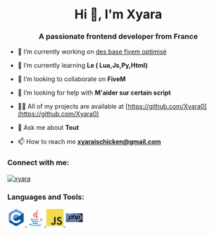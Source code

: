 <h1 align="center">Hi 👋, I'm Xyara</h1>
<h3 align="center">A passionate frontend developer from France</h3>

- 🔭 I’m currently working on [des base fivem optimisé](https://github.com/Xyara0/XyaraBase-V2)

- 🌱 I’m currently learning **Le ( Lua,Js,Py,Html)**

- 👯 I’m looking to collaborate on **FiveM**

- 🤝 I’m looking for help with **M'aider sur certain script**

- 👨‍💻 All of my projects are available at [https://github.com/Xyara0](https://github.com/Xyara0)

- 💬 Ask me about **Tout**

- 📫 How to reach me **xyaraischicken@gmail.com**

<h3 align="left">Connect with me:</h3>
<p align="left">
<a href="https://dev.to/xyara" target="blank"><img align="center" src="https://raw.githubusercontent.com/rahuldkjain/github-profile-readme-generator/master/src/images/icons/Social/devto.svg" alt="xyara" height="30" width="40" /></a>
</p>

<h3 align="left">Languages and Tools:</h3>
<p align="left"> <a href="https://www.cprogramming.com/" target="_blank" rel="noreferrer"> <img src="https://raw.githubusercontent.com/devicons/devicon/master/icons/c/c-original.svg" alt="c" width="40" height="40"/> </a> <a href="https://www.java.com" target="_blank" rel="noreferrer"> <img src="https://raw.githubusercontent.com/devicons/devicon/master/icons/java/java-original.svg" alt="java" width="40" height="40"/> </a> <a href="https://developer.mozilla.org/en-US/docs/Web/JavaScript" target="_blank" rel="noreferrer"> <img src="https://raw.githubusercontent.com/devicons/devicon/master/icons/javascript/javascript-original.svg" alt="javascript" width="40" height="40"/> </a> <a href="https://www.php.net" target="_blank" rel="noreferrer"> <img src="https://raw.githubusercontent.com/devicons/devicon/master/icons/php/php-original.svg" alt="php" width="40" height="40"/> </a> </p>
